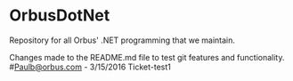 # OrbusDotNet
Repository for all Orbus' .NET programming that we maintain.

Changes made to the README.md file to test git features and functionality. #Paulb@orbus.com - 3/15/2016 Ticket-test1